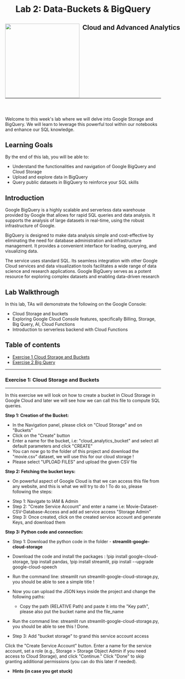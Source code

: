 <h1 align="center"> Lab 2: Data-Buckets & BigQuery</h1>
<div>
<td> 
<img src="https://upload.wikimedia.org/wikipedia/commons/thumb/2/2b/Logo_Universit%C3%A9_de_Lausanne.svg/2000px-Logo_Universit%C3%A9_de_Lausanne.svg.png" style="padding-right:10px;width:240px;float:left"/></td>
<h2 style="white-space: nowrap">Cloud and Advanced Analytics </h2></td>
<hr style="clear:both">
<p style="font-size:0.85em; margin:2px; text-align:justify">
<br>
<br>
</div>


Welcome to this week's lab where we will delve into Google Storage and BigQuery. We will learn to leverage this powerful tool within our notebooks and enhance our SQL knowledge.

## Learning Goals
By the end of this lab, you will be able to:
- Understand the functionalities and navigation of Google BigQuery and Cloud Storage
- Upload and explore data in BigQuery
- Query public datasets in BigQuery to reinforce your SQL skills

## Introduction
Google BigQuery is a highly scalable and serverless data warehouse provided by Google that allows for rapid SQL queries and data analysis. It supports the analysis of large datasets in real-time, using the robust infrastructure of Google.

BigQuery is designed to make data analysis simple and cost-effective by eliminating the need for database administration and infrastructure management. It provides a convenient interface for loading, querying, and visualizing data.

The service uses standard SQL. Its seamless integration with other Google Cloud services and data visualization tools facilitates a wide range of data science and research applications. Google BigQuery serves as a potent resource for exploring complex datasets and enabling data-driven research


## Lab Walkthrough
In this lab, TAs will demonstrate the following on the Google Console:
* Cloud Storage and buckets 
* Exploring Google Cloud Console features, specifically Billing, Storage, Big Query, AI, Cloud Functions
* Introduction to serverless backend with Cloud Functions 


## Table of contents 
* [Exercise 1 Cloud Storage and Buckets](#step-1-TMDB-API-Key)
* [Exercise 2 Big Query](#step-3-data-cleaning)

-----------------------------------
### **Exercise 1: Cloud Storage and Buckets**
-----------------------------------

In this exercise we will look on how to create a bucket in Cloud Storage in Google Cloud and later we will see how we can call this file to compute SQL queries.

**Step 1: Creation of the Bucket:**

* In the Navigation panel, please click on "Cloud Storage" and on "Buckets"
* Click on the "Create" button
* Enter a name for the bucket, i.e: "cloud_analytics_bucket" and select all default parameters and click "CREATE"
* You can now go to the folder of this project and download the "movie.csv" dataset, we will use this for our cloud storage ! 
* Please select "UPLOAD FILES" and upload the given CSV file

**Step 2: Fetching the bucket keys:**

* On powerful aspect of Google Cloud is that we can access this file from any website, and this is what we will try to do ! To do so, please following the steps:
- Step 1: Navigate to IAM & Admin
- Step 2: "Create Service Account" and enter a name i.e: Movie-Dataset-CSV-Database-Access and add ad service access "Storage Admin"
- Step 3: Once created, click on the created service account and generate Keys, and download them

**Step 3: Python code and connection:**

- Step 1: Download the python code in the folder - **streamlit-google-cloud-storage**
- Download the code and install the packages : !pip install google-cloud-storage,  !pip install pandas, !pip install streamlit, pip install --upgrade google-cloud-speech
- Run the command line: streamlit run streamlit-google-cloud-storage.py, you should be able to see a simple title ! 
- Now you can upload the JSON keys inside the project and change the following paths:
    - Copy the path (RELATIVE Path) and paste it into the "Key path", please also put the bucket name and the file_name
- Run the command line: streamlit run streamlit-google-cloud-storage.py, you should be able to see this ! Done. 










- Step 3: Add "bucket storage" to grand this service account access 

Click the "Create Service Account" button.
Enter a name for the service account, set a role (e.g., Storage > Storage Object Admin if you need access to Cloud Storage), and click "Continue."
Click "Done" to skip granting additional permissions (you can do this later if needed).



* **Hints (in case you get stuck)**